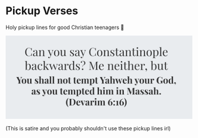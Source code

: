 # Pickup Verses

Holy pickup lines for good Christian teenagers 🙏

![Praise Jesus](example.png)

(This is satire and you probably shouldn't use these pickup lines irl)
